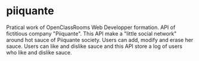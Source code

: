 # piiquante
Pratical work of OpenClassRooms Web Developper formation. API of fictitious company "Piiquante". This API make a "little social network" around hot sauce of Piiquante society. Users can add, modify and erase her sauce. Users can like and dislike sauce and this API store a log of users who like and dislike sauce.
